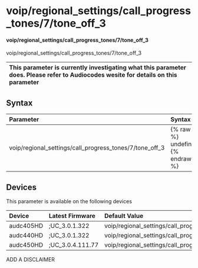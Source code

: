 ﻿---
description: voip/regional_settings/call_progress_tones/7/tone_off_3
search: false
---

# voip/regional_settings/call_progress_tones/7/tone_off_3

#### voip/regional_settings/call_progress_tones/7/tone_off_3

voip/regional_settings/call_progress_tones/7/tone_off_3


| This parameter is currently investigating what this parameter does. Please refer to Audiocodes wesite for details on this parameter | 
| :--- |

## Syntax
| Parameter | Syntax |
| :--- | :--- |
|voip/regional_settings/call_progress_tones/7/tone_off_3 | {% raw %} undefined {% endraw %}|

## Devices
This parameter is available on the following devices

| Device | Latest Firmware | Default Value |
|:---|:---|:---|
| audc405HD | ;UC_3.0.1.322 | voip/regional_settings/call_progress_tones/7/tone_off_3=0 
| audc440HD | ;UC_3.0.1.322 | voip/regional_settings/call_progress_tones/7/tone_off_3=0 
| audc450HD | ;UC_3.0.4.111.77 | voip/regional_settings/call_progress_tones/7/tone_off_3=0 

ADD A DISCLAIMER
